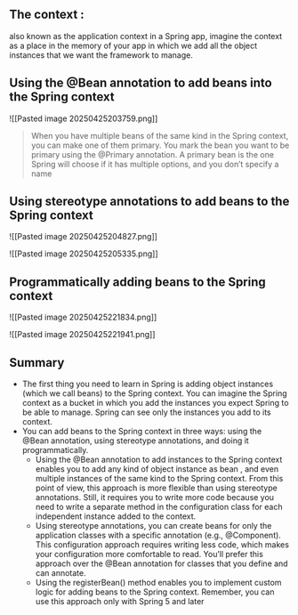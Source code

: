 ## The context : 
also known as the application context in a Spring app, imagine the context as a place in the memory of your app in which we add all the object instances that we want the framework to manage.

## Using the @Bean annotation to add beans into the Spring context

![[Pasted image 20250425203759.png]]

> When you have multiple beans of the same kind in the Spring context, you can make one of them primary. You mark the bean you want to be primary using the @Primary annotation. A primary bean is the one Spring will choose if it has multiple options, and you don’t specify a name


## Using stereotype annotations to add beans to the Spring context

![[Pasted image 20250425204827.png]]

![[Pasted image 20250425205335.png]]

## Programmatically adding beans to the Spring context

![[Pasted image 20250425221834.png]]

![[Pasted image 20250425221941.png]]


## Summary
- The first thing you need to learn in Spring is adding object instances (which we call beans) to the Spring context. You can imagine the Spring context as a bucket in which you add the instances you expect Spring to be able to manage. Spring can see only the instances you add to its context.
- You can add beans to the Spring context in three ways: using the @Bean annotation, using stereotype annotations, and doing it programmatically. 
	- Using the @Bean annotation to add instances to the Spring context enables you to add any kind of object instance as bean , and even multiple instances of the same kind to the Spring context. From this point of view, this approach is more flexible than using stereotype annotations. Still, it requires you to write more code because you need to write a separate method in the configuration class for each independent instance added to the context.
	- Using stereotype annotations, you can create beans for only the application classes with a specific annotation (e.g., @Component). This configuration approach requires writing less code, which makes your configuration more comfortable to read. You’ll prefer this approach over the @Bean annotation for classes that you define and can annotate.
	- Using the registerBean() method enables you to implement custom logic for adding beans to the Spring context. Remember, you can use this approach only with Spring 5 and later

